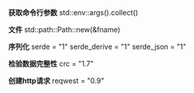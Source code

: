 **获取命令行参数**
std::env::args().collect()

**文件**
std::path::Path::new(&fname)

**序列化**
serde = "1"
serde_derive = "1"
serde_json = "1"

**检验数据完整性**
crc = "1.7"

**创建http请求**
reqwest = "0.9"